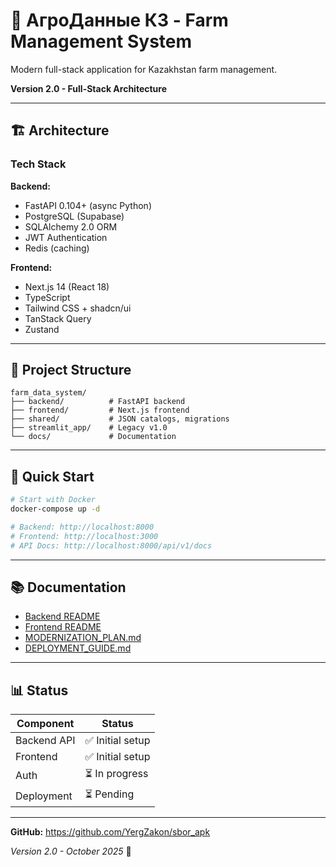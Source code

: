 # 🌾 АгроДанные КЗ - Farm Management System

Modern full-stack application for Kazakhstan farm management.

**Version 2.0 - Full-Stack Architecture**

---

## 🏗️ Architecture

### Tech Stack

**Backend:**
- FastAPI 0.104+ (async Python)
- PostgreSQL (Supabase)
- SQLAlchemy 2.0 ORM  
- JWT Authentication
- Redis (caching)

**Frontend:**
- Next.js 14 (React 18)
- TypeScript
- Tailwind CSS + shadcn/ui
- TanStack Query
- Zustand

---

## 📂 Project Structure

```
farm_data_system/
├── backend/          # FastAPI backend
├── frontend/         # Next.js frontend  
├── shared/           # JSON catalogs, migrations
├── streamlit_app/    # Legacy v1.0
└── docs/             # Documentation
```

---

## 🚀 Quick Start

```bash
# Start with Docker
docker-compose up -d

# Backend: http://localhost:8000
# Frontend: http://localhost:3000
# API Docs: http://localhost:8000/api/v1/docs
```

---

## 📚 Documentation

- [Backend README](backend/README.md)
- [Frontend README](frontend/README.md)  
- [MODERNIZATION_PLAN.md](MODERNIZATION_PLAN.md)
- [DEPLOYMENT_GUIDE.md](DEPLOYMENT_GUIDE.md)

---

## 📊 Status

| Component | Status |
|-----------|--------|
| Backend API | ✅ Initial setup |
| Frontend | ✅ Initial setup |
| Auth | ⏳ In progress |
| Deployment | ⏳ Pending |

---

**GitHub:** https://github.com/YergZakon/sbor_apk

_Version 2.0 - October 2025_ 🚀
